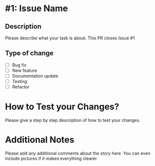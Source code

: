 # #1: Issue Name

## Description

Please describe what your task is about.
This PR closes Issue #1

## Type of change

- [ ] Bug fix
- [ ] New feature
- [ ] Documentation update
- [ ] Testing
- [ ] Refactor

# How to Test your Changes?

Please give a step by step description of how to test your changes.

# Additional Notes

Please add any additional comments about the story here. You can even include pictures if it makes everything clearer.
